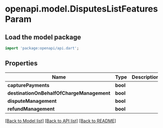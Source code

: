 # openapi.model.DisputesListFeaturesParam

## Load the model package
```dart
import 'package:openapi/api.dart';
```

## Properties
Name | Type | Description | Notes
------------ | ------------- | ------------- | -------------
**capturePayments** | **bool** |  | [optional] 
**destinationOnBehalfOfChargeManagement** | **bool** |  | [optional] 
**disputeManagement** | **bool** |  | [optional] 
**refundManagement** | **bool** |  | [optional] 

[[Back to Model list]](../README.md#documentation-for-models) [[Back to API list]](../README.md#documentation-for-api-endpoints) [[Back to README]](../README.md)


